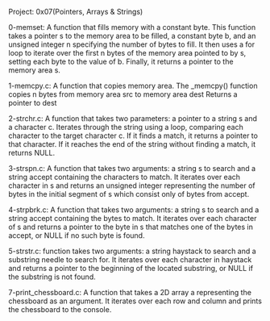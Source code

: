 Project: 0x07(Pointers, Arrays & Strings)

0-memset: A function that fills memory with a constant byte.
This function takes a pointer s to the memory area to be filled, 
a constant byte b, and an unsigned integer n specifying the number of bytes to fill.
It then uses a for loop to iterate over the first n bytes of the memory area pointed to by s,
setting each byte to the value of b. Finally, it returns a pointer to the memory area s.

1-memcpy.c: A function that copies memory area.
The _memcpy() function copies n bytes from memory area src to memory area dest
Returns a pointer to dest

2-strchr.c: A function that takes two parameters: a pointer to a string s and a character c.
Iterates through the string using a loop, comparing each character to the target character c.
If it finds a match, it returns a pointer to that character.
If it reaches the end of the string without finding a match, it returns NULL.

3-strspn.c: A function that takes two arguments: a string s to search and a string accept containing the characters to match.
It iterates over each character in s and returns an unsigned integer representing the number of bytes in the initial segment of s
which consist only of bytes from accept.

4-strpbrk.c: A function that takes two arguments: a string s to search and a string accept containing the bytes to match.
It iterates over each character of s and returns a pointer to the byte in s that matches one of the bytes in accept,
or NULL if no such byte is found.

5-strstr.c: function takes two arguments: a string haystack to search and a substring needle to search for.
It iterates over each character in haystack and returns a pointer to the beginning of the located substring,
or NULL if the substring is not found.

7-print_chessboard.c: A function that takes a 2D array a representing the chessboard as an argument.
It iterates over each row and column and prints the chessboard to the console.


